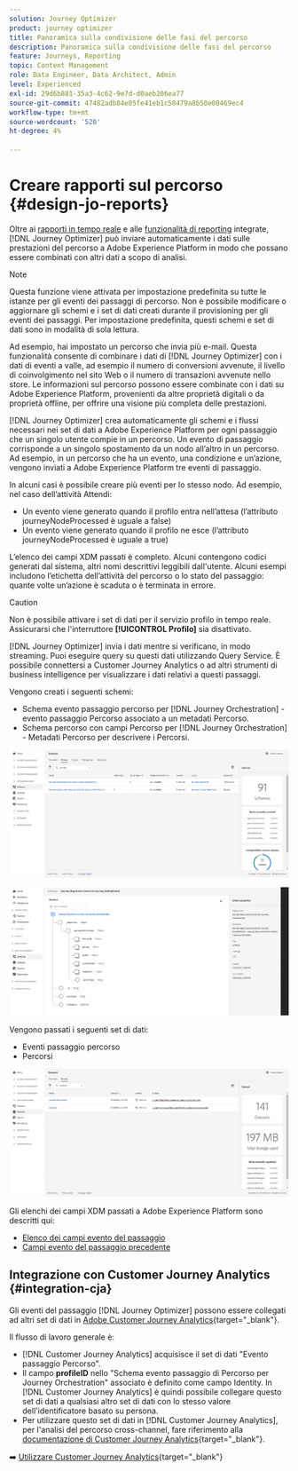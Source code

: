 ```yaml
---
solution: Journey Optimizer
product: journey optimizer
title: Panoramica sulla condivisione delle fasi del percorso
description: Panoramica sulla condivisione delle fasi del percorso
feature: Journeys, Reporting
topic: Content Management
role: Data Engineer, Data Architect, Admin
level: Experienced
exl-id: 29d6b881-35a3-4c62-9e7d-d0aeb206ea77
source-git-commit: 47482adb84e05fe41eb1c50479a8b50e00469ec4
workflow-type: tm+mt
source-wordcount: '520'
ht-degree: 4%

---
```


# Creare rapporti sul percorso {#design-jo-reports}

Oltre ai [rapporti in tempo reale](live-report.md) e alle [funzionalità di reporting](report-gs-cja.md) integrate, [!DNL Journey Optimizer] può inviare automaticamente i dati sulle prestazioni del percorso a Adobe Experience Platform in modo che possano essere combinati con altri dati a scopo di analisi.

>[!NOTE]
>
>Questa funzione viene attivata per impostazione predefinita su tutte le istanze per gli eventi dei passaggi di percorso. Non è possibile modificare o aggiornare gli schemi e i set di dati creati durante il provisioning per gli eventi dei passaggi. Per impostazione predefinita, questi schemi e set di dati sono in modalità di sola lettura.

Ad esempio, hai impostato un percorso che invia più e-mail. Questa funzionalità consente di combinare i dati di [!DNL Journey Optimizer] con i dati di eventi a valle, ad esempio il numero di conversioni avvenute, il livello di coinvolgimento nel sito Web o il numero di transazioni avvenute nello store. Le informazioni sul percorso possono essere combinate con i dati su Adobe Experience Platform, provenienti da altre proprietà digitali o da proprietà offline, per offrire una visione più completa delle prestazioni.

[!DNL Journey Optimizer] crea automaticamente gli schemi e i flussi necessari nei set di dati a Adobe Experience Platform per ogni passaggio che un singolo utente compie in un percorso. Un evento di passaggio corrisponde a un singolo spostamento da un nodo all’altro in un percorso. Ad esempio, in un percorso che ha un evento, una condizione e un’azione, vengono inviati a Adobe Experience Platform tre eventi di passaggio.

In alcuni casi è possibile creare più eventi per lo stesso nodo. Ad esempio, nel caso dell’attività Attendi:

* Un evento viene generato quando il profilo entra nell’attesa (l’attributo journeyNodeProcessed è uguale a false)
* Un evento viene generato quando il profilo ne esce (l’attributo journeyNodeProcessed è uguale a true)

L’elenco dei campi XDM passati è completo. Alcuni contengono codici generati dal sistema, altri nomi descrittivi leggibili dall&#39;utente. Alcuni esempi includono l’etichetta dell’attività del percorso o lo stato del passaggio: quante volte un’azione è scaduta o è terminata in errore.

>[!CAUTION]
>
>Non è possibile attivare i set di dati per il servizio profilo in tempo reale. Assicurarsi che l&#39;interruttore **[!UICONTROL Profilo]** sia disattivato.

[!DNL Journey Optimizer] invia i dati mentre si verificano, in modo streaming. Puoi eseguire query su questi dati utilizzando Query Service. È possibile connettersi a Customer Journey Analytics o ad altri strumenti di business intelligence per visualizzare i dati relativi a questi passaggi.

Vengono creati i seguenti schemi:

* Schema evento passaggio percorso per [!DNL Journey Orchestration] - evento passaggio Percorso associato a un metadati Percorso.
* Schema percorso con campi Percorso per [!DNL Journey Orchestration] - Metadati Percorso per descrivere i Percorsi.

![](assets/sharing1.png)

![](assets/sharing2.png)

Vengono passati i seguenti set di dati:

* Eventi passaggio percorso
* Percorsi

![](assets/sharing3.png)

Gli elenchi dei campi XDM passati a Adobe Experience Platform sono descritti qui:

* [Elenco dei campi evento del passaggio](../reports/sharing-field-list.md)
* [Campi evento del passaggio precedente](../reports/sharing-legacy-fields.md)

## Integrazione con Customer Journey Analytics {#integration-cja}

Gli eventi del passaggio [!DNL Journey Optimizer] possono essere collegati ad altri set di dati in [Adobe Customer Journey Analytics](https://experienceleague.adobe.com/docs/analytics-platform/using/cja-overview/cja-overview.html?lang=it){target="_blank"}.

Il flusso di lavoro generale è:

* [!DNL Customer Journey Analytics] acquisisce il set di dati &quot;Evento passaggio Percorso&quot;.
* Il campo **profileID** nello &quot;Schema evento passaggio di Percorso per Journey Orchestration&quot; associato è definito come campo Identity. In [!DNL Customer Journey Analytics] è quindi possibile collegare questo set di dati a qualsiasi altro set di dati con lo stesso valore dell&#39;identificatore basato su persona.
* Per utilizzare questo set di dati in [!DNL Customer Journey Analytics], per l&#39;analisi del percorso cross-channel, fare riferimento alla [documentazione di Customer Journey Analytics](https://experienceleague.adobe.com/docs/analytics-platform/using/cja-usecases/cross-channel.html){target="_blank"}.

➡️ [Utilizzare Customer Journey Analytics](cja-ajo.md){target="_blank"}
